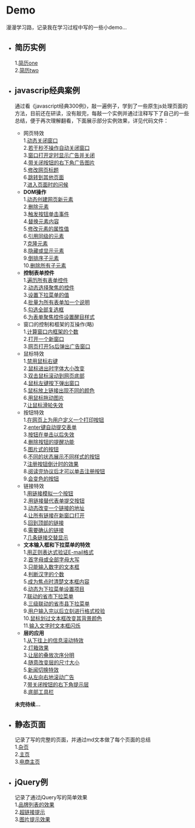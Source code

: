 # Demo
漫漫学习路，记录我在学习过程中写的一些小demo...
* 简历实例  
  ---  
  1.[简历one](https://blueeeeee.github.io/Demo/简历/resume.html)  
  2.[简历two](https://blueeeeee.github.io/Demo/简历/resume2.html)
* javascrip经典案例  
  ---  
  通过看《javascript经典300例》，敲一遍例子，学到了一些原生js处理页面的方法，目前还在研读，没有敲完，每敲一个实例并通过注释写下了自己的一些总结，便于再次理解翻看，下面展示部分实例效果，详见代码文件： 
  * 网页特效  
  1.[动态关闭窗口](https://blueeeeee.github.io/Demo/javascript经典300例/1网页特效/3.动态关闭窗口.html)  
  2.[若干秒不操作自动关闭窗口](https://blueeeeee.github.io/Demo/javascript经典300例/1网页特效/5.若干秒后不操作自动关闭页面!!!.html)  
  3.[窗口打开定时显示广告并关闭](https://blueeeeee.github.io/Demo/javascript经典300例/1网页特效/14.窗口打开时定时显示大广告图片及其自动关闭.html)  
  4.[带关闭按钮的右下角广告图片](https://blueeeeee.github.io/Demo/javascript经典300例/1网页特效/15.带关闭按钮的右下角图片广告!!!!.html)  
  5.[修改网页标题](https://blueeeeee.github.io/Demo/javascript经典300例/1网页特效/6.修改网页标题.html)  
  6.[跳转到其他页面](https://blueeeeee.github.io/Demo/javascript经典300例/1网页特效/8.跳转到其他页面.html)  
  7.[进入页面时的问候](https://blueeeeee.github.io/Demo/javascript经典300例/1网页特效/9.进入页面时的问候.html)  
  * __DOM操作__  
  1.[动态创建网页新元素](https://blueeeeee.github.io/Demo/javascript经典300例/2DOM操作/21.动态创建网页新元素.html)  
  2.[删除元素](https://blueeeeee.github.io/Demo/javascript经典300例/2DOM操作/22.删除元素.html)  
  3.[触发按钮单击事件](https://blueeeeee.github.io/Demo/javascript经典300例/2DOM操作/23.主动触发按钮的单击事件!!.html)  
  4.[替换元素内容](https://blueeeeee.github.io/Demo/javascript经典300例/2DOM操作/24.替换元素内容.html)  
  5.[修改元素的属性值](https://blueeeeee.github.io/Demo/javascript经典300例/2DOM操作/25.修改元素的属性值.html)  
  6.[引用同级的元素](https://blueeeeee.github.io/Demo/javascript经典300例/2DOM操作/26.引用同级元素.html)  
  7.[克隆元素](https://blueeeeee.github.io/Demo/javascript经典300例/2DOM操作/27.克隆元素.html)  
  8.[隐藏或显示元素](https://blueeeeee.github.io/Demo/javascript经典300例/2DOM操作/28.隐藏或显示元素.html)  
  9.[倒排序子元素](https://blueeeeee.github.io/Demo/javascript经典300例/2DOM操作/29.倒排序子元素!!!.html)  
  10.[删除所有子元素](https://blueeeeee.github.io/Demo/javascript经典300例/2DOM操作/30.删除所有的子元素.html)  
  * __控制表单控件__  
  1.[遍历所有表单控件](https://blueeeeee.github.io/Demo/javascript经典300例/3控制表单控件/31.遍历所有的表单控件!!!.html)  
  2.[动态选择聚焦的控件](https://blueeeeee.github.io/Demo/javascript经典300例/3控制表单控件/37.动态选择聚焦的控件.html)  
  3.[设置下拉菜单的值](https://blueeeeee.github.io/Demo/javascript经典300例/3控制表单控件/41.设置下拉菜单的值.html)  
  4.[批量为所有表单加一个说明](https://blueeeeee.github.io/Demo/javascript经典300例/3控制表单控件/40.批量为所有的表单控件加一个说明...html)  
  5.[勾选全部复选框](https://blueeeeee.github.io/Demo/javascript经典300例/3控制表单控件/43.勾选全部复选框.html)  
  6.[为表单聚焦控件设置醒目样式](https://blueeeeee.github.io/Demo/javascript经典300例/3控制表单控件/44.为表单的聚焦控件设置醒目的样式.html)  
  * 窗口的控制和框架的互操作(略)  
  1.[计算窗口内框架的个数](https://blueeeeee.github.io/Demo/javascript经典300例/4窗口的控制和框架的互操作/45.计算窗口内框架的数量.html)  
  2.[打开一个新窗口](https://blueeeeee.github.io/Demo/javascript经典300例/4窗口的控制和框架的互操作/51.打开一个新窗口.html)  
  3.[网页打开5s后弹出广告窗口](https://blueeeeee.github.io/Demo/javascript经典300例/4窗口的控制和框架的互操作/57.网页打开5秒后弹出广告窗口.html)  
  * 鼠标特效  
  1.[禁用鼠标右键](https://blueeeeee.github.io/Demo/javascript经典300例/5鼠标特效/58.禁用鼠标右键.html)  
  2.[鼠标进出时字体大小改变](https://blueeeeee.github.io/Demo/javascript经典300例/5鼠标特效/60.鼠标进出时字体大小变化.html)  
  3.[双击鼠标滚动到网页底部](https://blueeeeee.github.io/Demo/Demo/javascript经典300例/5鼠标特效/61.双击鼠标滚动到网页底部.html)  
  4.[鼠标左键按下弹出窗口](https://blueeeeee.github.io/Demo/javascript经典300例/5鼠标特效/62.鼠标左键按下弹出窗口.html)  
  5.[鼠标放上链接出现不同的颜色](https://blueeeeee.github.io/Demo/javascript经典300例/5鼠标特效/63.鼠标放上链接出现不同的颜色.html)  
  6.[用鼠标拖动图片](https://blueeeeee.github.io/Demo/javascript经典300例/5鼠标特效/64.用鼠标拖动图片!!!.......html)  
  7.[让鼠标滑轮失效](https://blueeeeee.github.io/Demo/javascript经典300例/5鼠标特效/65.让鼠标滑轮失效.html)  
  * 按钮特效  
  1.[在网页上为用户定义一个打印按钮](https://blueeeeee.github.io/Demo/javascript经典300例/6按钮特效/69.在网页上为用户定义一个打印按钮.html)  
  2.[enter键自动提交表单](https://blueeeeee.github.io/Demo/javascript经典300例/6按钮特效/70.Enter键自动提交表单.html)  
  3.[按钮在单击以后失效](https://blueeeeee.github.io/Demo/javascript经典300例/6按钮特效/71.按钮在单击以后失效.html)  
  4.[删除按钮的提醒功能](https://blueeeeee.github.io/Demo/javascript经典300例/6按钮特效/72.删除按钮的提醒功能.html)  
  5.[图片式的按钮](https://blueeeeee.github.io/Demo/javascript经典300例/6按钮特效/73.图片式的按钮.html)  
  6.[不同的状态展示不同样式的按钮](https://blueeeeee.github.io/Demo/javascript经典300例/6按钮特效/75.不同的状态展示不同样式的按钮!!!!!.html)  
  7.[注册按钮倒计时的效果](https://blueeeeee.github.io/Demo/javascript经典300例/6按钮特效/76.注册按钮倒计时的效果.html)  
  8.[阅读完协议后才可以单击注册按钮](https://blueeeeee.github.io/Demo/javascript经典300例/6按钮特效/77.阅读完协议后才可以单击注册按钮!!!!!.html)  
  9.[会变色的按钮](https://blueeeeee.github.io/Demo/javascript经典300例/6按钮特效/78.会变色的按钮.html)  
  * 链接特效  
  1.[用链接模拟一个按钮](https://blueeeeee.github.io/Demo/javascript经典300例/7链接特效/82.用链接模拟一个按钮.html)  
  2.[用链接替代表单提交按钮](https://blueeeeee.github.io/Demo/javascript经典300例/7链接特效/83.用链接替代表单提交按钮.html)  
  3.[动态改变一个链接的地址](https://blueeeeee.github.io/Demo/javascript经典300例/7链接特效/84.动态改变一个链接的地址.html)  
  4.[让所有链接在新窗口打开](https://blueeeeee.github.io/Demo/javascript经典300例/7链接特效/85.让所有链接在新窗口打开.html)  
  5.[回到顶部的链接](https://blueeeeee.github.io/Demo/javascript经典300例/7链接特效/88.回到顶部的链接.html)  
  6.[需要确认的链接](https://blueeeeee.github.io/Demo/javascript经典300例/7链接特效/89.需要确认的链接.html)  
  7.[几条链接交替显示](https://blueeeeee.github.io/Demo/javascript经典300例/7链接特效/90.几条链接交替显示.html)  
  * __文本输入框和下拉菜单的特效__  
  1.[用正则表达式验证E-mail格式](https://blueeeeee.github.io/Demo/javascript经典300例/8文本输入框和下拉菜单的特效!/92.用正则表达式验证E-mail格式.html)  
  2.[首字母或全部字母大写](https://blueeeeee.github.io/Demo/javascript经典300例/8文本输入框和下拉菜单的特效!/93.首字母或全部字母大写.html)  
  3.[只能输入数字的文本框](https://blueeeeee.github.io/Demo/javascript经典300例/8文本输入框和下拉菜单的特效!/94.只能输入数字的文本框.html)  
  4.[判断汉字的个数](https://blueeeeee.github.io/Demo/javascript经典300例/8文本输入框和下拉菜单的特效!/95.判断汉字的个数.html)  
  5.[成为焦点时清楚文本框内容](https://blueeeeee.github.io/Demo/javascript经典300例/8文本输入框和下拉菜单的特效!/96.成为焦点时清除文本框内容.html)  
  6.[动态为下拉菜单设置项目](https://blueeeeee.github.io/Demo/javascript经典300例/8文本输入框和下拉菜单的特效!/97.动态为下拉菜单设置项目.html)  
  7.[联动的省市下拉菜单](https://blueeeeee.github.io/Demo/javascript经典300例/8文本输入框和下拉菜单的特效!/98.联动的省市下拉菜单.html)  
  8.[三级联动的省市县下拉菜单](https://blueeeeee.github.io/Demo/javascript经典300例/8文本输入框和下拉菜单的特效!/99.三级联动的省市县下拉菜单.html)  
  9.[用户输入完以后立刻进行格式校验](https://blueeeeee.github.io/Demo/javascript经典300例/8文本输入框和下拉菜单的特效!/100.用户输入完以后立刻进行格式校验.html)  
  10.[鼠标划过文本框改变其背景颜色](https://blueeeeee.github.io/Demo/javascript经典300例/8文本输入框和下拉菜单的特效!/101.鼠标划过文本框改变其背景颜色.html)  
  11.[输入文字时文本框闪烁](https://blueeeeee.github.io/Demo/javascript经典300例/8文本输入框和下拉菜单的特效!/102.输入文字时文本边框闪烁.html)  
  * __层的应用__  
  1.[从下往上的信息滚动特效](https://blueeeeee.github.io/Demo/javascript经典300例/9层的应用!!/103.从下往上的信息滚动特效!!.html)  
  2.[灯箱效果](https://blueeeeee.github.io/Demo/javascript经典300例/9层的应用!!/104.灯箱效果.html)  
  3.[让层的叠放次序分明](https://blueeeeee.github.io/Demo/javascript经典300例/9层的应用!!/105.让层的叠放次序分明.html)  
  4.[随意改变层的尺寸大小](https://blueeeeee.github.io/Demo/javascript经典300例/9层的应用!!/106.随意改变层尺寸大小.html)  
  5.[新闻切换特效](https://blueeeeee.github.io/Demo/javascript经典300例/9层的应用!!/107.新闻切换特效!!!...html)  
  6.[从左向右地滚动广告](https://blueeeeee.github.io/Demo/javascript经典300例/9层的应用!!/109.由左向右地滚动广告!!.html)  
  7.[带关闭按钮的右下角提示层](https://blueeeeee.github.io/Demo/javascript经典300例/9层的应用!!/110.带关闭按钮的右下角的提示层.html)  
  8.[底部工具栏](https://blueeeeee.github.io/Demo/javascript经典300例/9层的应用!!/111.底部工具栏.html)  
  
  __未完待续...__  
  
* 静态页面  
  ---
  记录了写的完整的页面，并通过md文本做了每个页面的总结  
  1.[杂页](https://blueeeeee.github.io/Demo/静态页面/1杂页/one-index.html)  
  2.[主页](https://blueeeeee.github.io/Demo/静态页面/2主页/index.html)  
  3.[电商主页](https://blueeeeee.github.io/Demo/静态页面/3电商/index.html)  

* jQuery例
  ---  
  记录了通过jQuery写的简单效果  
  1.[品牌列表的效果](https://blueeeeee.github.io/Demo/jQuery例/1品牌列表的效果.html)  
  2.[超链接提示](https://blueeeeee.github.io/Demo/jQuery例/2超链接提示.html)  
  3.[图片提示效果](https://blueeeeee.github.io/Demo/jQuery例/3图片提示效果.html)  
  
